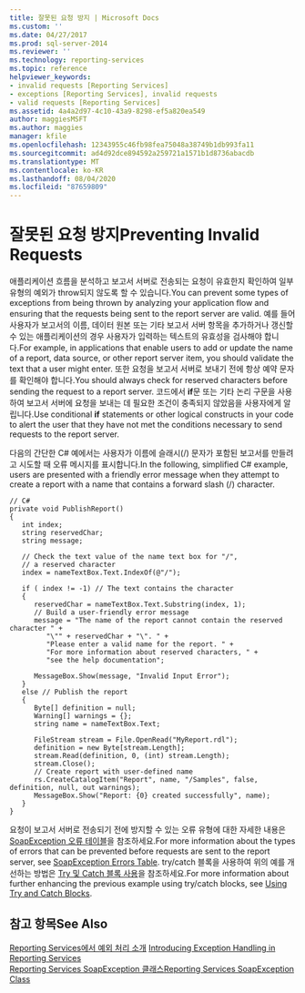 ```yaml
---
title: 잘못된 요청 방지 | Microsoft Docs
ms.custom: ''
ms.date: 04/27/2017
ms.prod: sql-server-2014
ms.reviewer: ''
ms.technology: reporting-services
ms.topic: reference
helpviewer_keywords:
- invalid requests [Reporting Services]
- exceptions [Reporting Services], invalid requests
- valid requests [Reporting Services]
ms.assetid: 4a4a2d97-4c10-43a9-8298-ef5a820ea549
author: maggiesMSFT
ms.author: maggies
manager: kfile
ms.openlocfilehash: 12343955c46fb98fea75048a38749b1db993fa11
ms.sourcegitcommit: ad4d92dce894592a259721a1571b1d8736abacdb
ms.translationtype: MT
ms.contentlocale: ko-KR
ms.lasthandoff: 08/04/2020
ms.locfileid: "87659809"
---
```

# <a name="preventing-invalid-requests"></a><span data-ttu-id="f25bc-102">잘못된 요청 방지</span><span class="sxs-lookup"><span data-stu-id="f25bc-102">Preventing Invalid Requests</span></span>
  <span data-ttu-id="f25bc-103">애플리케이션 흐름을 분석하고 보고서 서버로 전송되는 요청이 유효한지 확인하여 일부 유형의 예외가 throw되지 않도록 할 수 있습니다.</span><span class="sxs-lookup"><span data-stu-id="f25bc-103">You can prevent some types of exceptions from being thrown by analyzing your application flow and ensuring that the requests being sent to the report server are valid.</span></span> <span data-ttu-id="f25bc-104">예를 들어 사용자가 보고서의 이름, 데이터 원본 또는 기타 보고서 서버 항목을 추가하거나 갱신할 수 있는 애플리케이션의 경우 사용자가 입력하는 텍스트의 유효성을 검사해야 합니다.</span><span class="sxs-lookup"><span data-stu-id="f25bc-104">For example, in applications that enable users to add or update the name of a report, data source, or other report server item, you should validate the text that a user might enter.</span></span> <span data-ttu-id="f25bc-105">또한 요청을 보고서 서버로 보내기 전에 항상 예약 문자를 확인해야 합니다.</span><span class="sxs-lookup"><span data-stu-id="f25bc-105">You should always check for reserved characters before sending the request to a report server.</span></span> <span data-ttu-id="f25bc-106">코드에서 **if**문 또는 기타 논리 구문을 사용하여 보고서 서버에 요청을 보내는 데 필요한 조건이 충족되지 않았음을 사용자에게 알립니다.</span><span class="sxs-lookup"><span data-stu-id="f25bc-106">Use conditional **if** statements or other logical constructs in your code to alert the user that they have not met the conditions necessary to send requests to the report server.</span></span>  
  
 <span data-ttu-id="f25bc-107">다음의 간단한 C# 예에서는 사용자가 이름에 슬래시(/) 문자가 포함된 보고서를 만들려고 시도할 때 오류 메시지를 표시합니다.</span><span class="sxs-lookup"><span data-stu-id="f25bc-107">In the following, simplified C# example, users are presented with a friendly error message when they attempt to create a report with a name that contains a forward slash (/) character.</span></span>  
  
```  
// C#  
private void PublishReport()  
{  
   int index;  
   string reservedChar;  
   string message;  
  
   // Check the text value of the name text box for "/",  
   // a reserved character  
   index = nameTextBox.Text.IndexOf(@"/");  
  
   if ( index != -1) // The text contains the character  
   {  
      reservedChar = nameTextBox.Text.Substring(index, 1);  
      // Build a user-friendly error message  
      message = "The name of the report cannot contain the reserved character " +  
         "\"" + reservedChar + "\". " +  
         "Please enter a valid name for the report. " +  
         "For more information about reserved characters, " +  
         "see the help documentation";  
  
      MessageBox.Show(message, "Invalid Input Error");  
   }  
   else // Publish the report  
   {  
      Byte[] definition = null;  
      Warning[] warnings = {};  
      string name = nameTextBox.Text;  
  
      FileStream stream = File.OpenRead("MyReport.rdl");  
      definition = new Byte[stream.Length];  
      stream.Read(definition, 0, (int) stream.Length);  
      stream.Close();  
      // Create report with user-defined name  
      rs.CreateCatalogItem("Report", name, "/Samples", false, definition, null, out warnings);  
      MessageBox.Show("Report: {0} created successfully", name);  
   }  
}  
```  
  
 <span data-ttu-id="f25bc-108">요청이 보고서 서버로 전송되기 전에 방지할 수 있는 오류 유형에 대한 자세한 내용은 [SoapException 오류 테이블](../soapexception-class/soapexception-errors-table.md)을 참조하세요.</span><span class="sxs-lookup"><span data-stu-id="f25bc-108">For more information about the types of errors that can be prevented before requests are sent to the report server, see [SoapException Errors Table](../soapexception-class/soapexception-errors-table.md).</span></span> <span data-ttu-id="f25bc-109">try/catch 블록을 사용하여 위의 예를 개선하는 방법은 [Try 및 Catch 블록 사용](using-try-and-catch-blocks.md)을 참조하세요.</span><span class="sxs-lookup"><span data-stu-id="f25bc-109">For more information about further enhancing the previous example using try/catch blocks, see [Using Try and Catch Blocks](using-try-and-catch-blocks.md).</span></span>  
  
## <a name="see-also"></a><span data-ttu-id="f25bc-110">참고 항목</span><span class="sxs-lookup"><span data-stu-id="f25bc-110">See Also</span></span>  
 <span data-ttu-id="f25bc-111">[Reporting Services에서 예외 처리 소개](../introducing-exception-handling-in-reporting-services.md) </span><span class="sxs-lookup"><span data-stu-id="f25bc-111">[Introducing Exception Handling in Reporting Services](../introducing-exception-handling-in-reporting-services.md) </span></span>  
 [<span data-ttu-id="f25bc-112">Reporting Services SoapException 클래스</span><span class="sxs-lookup"><span data-stu-id="f25bc-112">Reporting Services SoapException Class</span></span>](../soapexception-class/reporting-services-soapexception-class.md)  
  
  
